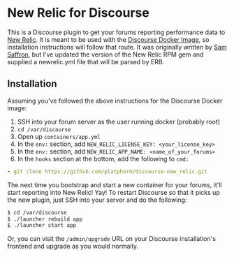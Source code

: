 # New Relic for Discourse

This is a Discourse plugin to get your forums reporting performance data to [New Relic][new-relic]. It is meant to be used with the [Discourse Docker Image][discourse-docker], so installation instructions will follow that route. It was originally written by [Sam Saffron][original], but I've updated the version of the New Relic RPM gem and supplied a newrelic.yml file that will be parsed by ERB.

## Installation

Assuming you've followed the above instructions for the Discourse Docker image:

 1. SSH into your forum server as the user running docker (probably root)
 2. `cd /var/discourse`
 3. Open up `containers/app.yml`
 4. In the `env:` section, add `NEW_RELIC_LICENSE_KEY: <your_license_key>`
 5. In the `env:` section, add `NEW_RELIC_APP_NAME: <name_of_your_forums>`
 6. In the `hooks` section at the bottom, add the following to `cmd:`

```yaml
- git clone https://github.com/platphorm/discourse-new_relic.git
```

The next time you bootstrap and start a new container for your forums, it'll start reporting into New Relic! Yay! To restart Discourse so that it picks up the new plugin, just SSH into your server and do the following:

```sh
$ cd /var/discourse
$ ./launcher rebuild app
$ ./launcher start app
```

Or, you can visit the `/admin/upgrade` URL on your Discourse installation's frontend and upgrade as you would normally.

[new-relic]: http://www.newrelic.com/
[discourse-docker]: https://github.com/discourse/discourse/blob/master/docs/INSTALL-digital-ocean.md
[original]: https://meta.discourse.org/t/newrelic-plugin/12986

